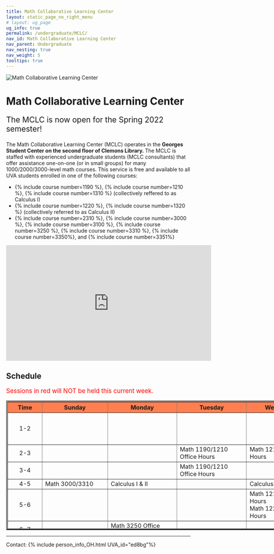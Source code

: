 ```yaml
---
title: Math Collaborative Learning Center
layout: static_page_no_right_menu
# layout: ug_page
ug_info: true
permalink: /undergraduate/MCLC/
nav_id: Math Collaborative Learning Center
nav_parent: Undergraduate
nav_nesting: true
nav_weight: 5
tooltips: true
---
```


<img src="{{site.url}}/undergraduate/MCLC/MCLC_logo.png" style="max-width:70%;max-height:350px;height:auto;width:auto;" alt="Math Collaborative Learning Center">

<h1 class="mb-4">Math Collaborative Learning Center</h1>

<!-- <p style="font-size:150%;color:Red;"> The last day of operation for the Spring 2022 semester is Tuesday, May 3 </p> -->
<!-- <p style="font-size:150%;"> The MCLC will begin its operation for the Spring 2022 semester on Monday, January 24 </p> -->
<p style="font-size:150%;"> The MCLC is now open for the Spring 2022 semester! </p> 

The Math Collaborative Learning Center (MCLC) operates in the <b> Georges Student Center on the second floor of Clemons Library. </b> The MCLC is staffed with experienced undergraduate students (MCLC consultants) that offer assistance one-on-one (or in small groups) for many 1000/2000/3000-level math courses. This service is free and available to all UVA students enrolled in one of the following courses: <br>
<ul>
 <li> {% include course number=1190 %}, {% include course number=1210 %}, {% include course number=1310 %} (collectively reffered to as Calculus I) </li>
 <li> {% include course number=1220 %}, {% include course number=1320 %} (collectively referred to as Calculus II) </li>
 <li> {% include course number=2310 %}, {% include course number=3000 %}, {% include course number=3100 %}, {% include course number=3250 %}, {% include course number=3310 %}, {% include course number=3350%}, and {% include course number=3351%} </li>
</ul>

<!-- Due to the ongoing situation with COVID-19 all MCLC sessions for the Spring 2021 semester will be held virtually, via Zoom (links found in the table below). Here are a few things that you should have in mind before joining a session:
<ul>
 <li> In order to join an MCLC session, <b> use a Zoom account that is associated with your UVA credentials. </b> </li>
 <li> Join a session from a quite environment. If you intend to have your web camera on, make sure your surroundings and attire are appropriate.</li>
 <li> Be prepared to share your questions with your consultant. You can share your browser, documents open on your desktop interface (like PDFs), or your entire screen, by clicking the green "Share Screen" button found on Zoom's toolbar. You may also share a document via Zoom's Chat tool, by clicking "File" and uploading your document there. <em> Sharing options may be limited depending on the version of Zoom you are using.</em> Your consultant may offer a different way to share.</li>
 <li> Once you join a session, a consulant will assign you to a (virtual) room for the course for which you need help. This process may take a couple of minutes.</li>
</ul> -->

<!-- <p style="font-size:120%;color:coral;"> If you have joined an MCLC session this semester please take a couple of minutes to complete this 
<a href="https://virginia.az1.qualtrics.com/jfe/form/SV_bC8S4kTWpk700N8">survey</a>. We appreciate your feedback. -->

<iframe width="560" height="315" src="https://www.youtube.com/embed/QNGNmmVGzDQ" title="YouTube video player" frameborder="0" allow="accelerometer; autoplay; clipboard-write; encrypted-media; gyroscope; picture-in-picture" allowfullscreen></iframe>

<h2 class="mb-4 mt-4">Schedule </h2>

<p style="font-size:120%;color:red;"> Sessions in red will NOT be held this current week. </p>

<table cellpadding="6px" border="4px" cellspacing="0" style="border-collapse: collapse; height: 353px; width: 1236px;">
<thead style="background-color: coral; text-align: center;">
<tr style="text-align: center; height: 19px;">
<th style="width: 78.1875px; height: 19px;">Time</th>
<th style="width: 165.359px; height: 19px;">Sunday</th>
<th style="width: 175.375px; height: 19px;">Monday</th>
<th style="width: 177.391px; height: 19px;">Tuesday</th>
<th style="width: 179.391px; height: 19px;">Wednesday</th>
<th style="width: 183.391px; height: 19px;">Thursday</th>
<th style="width: 173.438px; height: 19px;">Friday</th>
</tr>
</thead>
<tbody>
<tr style="height: 19px;">
<td style="width: 78.1875px; height: 19px; text-align: center;">1-2</td>
<td style="width: 165.359px; height: 19px;"> </td>
<td style="width: 175.375px; height: 19px;"> </td>
<td style="width: 177.391px; height: 19px;"> </td>
<td style="width: 179.391px; height: 19px;"> </td>
<td style="width: 183.391px; height: 19px;"> Math 1190/1210 Office Hours <br/> Math 1310 Office Hours</td>
<td style="width: 173.438px; height: 19px;"></td>
</tr>
<tr style="height: 19px;">
<td style="width: 78.1875px; height: 10px; text-align: center;">2-3</td>
<td style="width: 165.359px; height: 10px;"> </td>
<td style="width: 175.375px; height: 10px;"> </td> <!-- M -->
<td style="width: 177.391px; height: 10px;"> Math 1190/1210 Office Hours </td>
<td style="width: 179.391px; height: 10px;"> Math 1210 Office Hours </td> <!-- W -->
<td style="width: 183.391px; height: 10px;"> </td>
<td style="width: 173.438px; height: 10px;"> </td>
</tr>
<tr style="height: 19px;">
<td style="width: 78.1875px; height: 19px; text-align: center;">3-4</td>
<td style="width: 165.359px; height: 19px;"> </td>
<td style="width: 175.375px; height: 19px;"> </td> <!-- M -->
<td style="width: 177.391px; height: 19px;"> Math 1190/1210 Office Hours </td>
<td style="width: 179.391px; height: 19px;"> </td> <!-- W -->
<td style="width: 183.391px; height: 19px;"></td>
<td style="width: 173.438px; height: 19px;"></td>
</tr>
<tr style="height: 19px;">
<td style="width: 78.1875px; height: 19px; text-align: center;">4-5</td>
<td style="width: 165.359px; height: 19px;"> Math 3000/3310 </td>
<td style="width: 175.375px; height: 19px;"> Calculus I & II </td> <!-- M -->
<td style="width: 177.391px; height: 19px;"> </td>
<td style="width: 179.391px; height: 19px;"> Calculus I & II </td> <!-- W -->
<td style="width: 183.391px; height: 19px;"> Calculus I & II </td>
<td style="width: 173.438px; height: 19px;"> </td>
</tr>
<tr style="height: 19px;">
<td style="width: 78.1875px; text-align: center; height: 19px;">5-6</td>
<td style="width: 165.359px; height: 19px;"> </td>
<td style="width: 175.375px; height: 19px;"> </td> <!-- M -->
<td style="width: 177.391px; height: 19px;"> </td>
<td style="width: 179.391px; height: 19px;"> Math 1210 Office Hours <br/> Math 1220 Office Hours </td> <!-- W -->
<td style="width: 183.391px; height: 19px;"> </td>
<td style="width: 173.438px; height: 19px;"> </td>
</tr>
<tr style="height: 10px;">
<td style="width: 78.1875px; text-align: center; height: 10px;">6-7 </td>
<td style="width: 165.359px; height: 10px;"> </td>
<td style="width: 175.375px; height: 10px;"> Math 3250 Office Hours </td>
<td style="width: 177.391px; height: 10px;"> </td>
<td style="width: 179.391px; height: 10px;"> </td>
<td style="width: 183.391px; height: 10px;"> </td>
<td style="width: 173.438px; height: 10px;"> </td>
</tr>
<tr style="height: 38px;">
<td style="width: 78.1875px; height: 38px; text-align: center;">7-8:15</td>
<td style="width: 165.359px; height: 38px;"> Calculus I & II <br/> Math 2310 <br/> Math 3100 </td>
<td style="width: 175.375px; height: 38px;"> Calculus I &amp; II <br />Math 3350/3351 </td> <!-- M -->
<td style="width: 177.391px; height: 38px;"> Calculus I &amp; II <br />Math 2310 </td>
<td style="width: 179.391px; height: 38px;"> Calculus I &amp; II <br />Math 3350/3351 </td> <!-- W -->
<td style="width: 183.391px; height: 38px;"> </td>
<td style="width: 173.438px; height: 38px;"> </td>
</tr>
<tr style="height: 38px;">
<td style="width: 78.1875px; height: 38px; text-align: center;">8:15-9:30</td>
<td style="width: 165.359px; height: 38px;"></td>
<td style="width: 175.375px; height: 38px;">Calculus I &amp; II <br />Math 3000/3310  </td> <!-- M -->
<td style="width: 177.391px; height: 38px;">Math 3100</td>
<td style="width: 179.391px; height: 38px;"> Calculus I & II<br /> Math 3250 </td> <!-- W -->
<td style="width: 183.391px; height: 38px;"></td>
<td style="width: 173.438px; height: 38px;"></td>
</tr>
</tbody>
</table>



---

Contact: {% include person_info_OH.html UVA_id="ed8bg"%}

